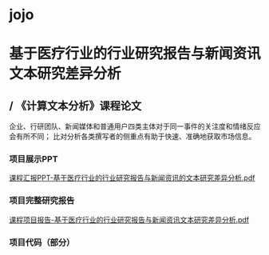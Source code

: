 # jojo
# 基于医疗行业的行业研究报告与新闻资讯文本研究差异分析
/ 《计算文本分析》课程论文
---
企业、行研团队、新闻媒体和普通用户四类主体对于同一事件的关注度和情绪反应会有所不同；
比对分析各类撰写者的侧重点有助于快速、准确地获取市场信息。

### 项目展示PPT
[课程汇报PPT-基于医疗行业的行业研究报告与新闻资讯的文本研究差异分析.pdf](https://github.com/glory-unbeaten/jojo/files/12083039/PPT-._.%2B.pdf)

### 项目完整研究报告
[课程项目报告-基于医疗行业的行业研究报告与新闻资讯文本研究差异分析.pdf](https://github.com/glory-unbeaten/jojo/files/12083033/-._.%2B.pdf)

### 项目代码（部分）
